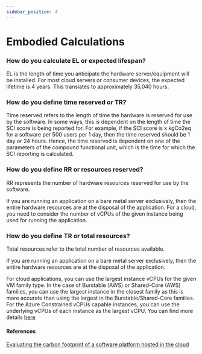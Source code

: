 ```yaml
---
sidebar_position: 4
---
```



# Embodied Calculations

### How do you calculate EL or expected lifespan?​
EL is the length of time you anticipate the hardware server/equipment will be installed. For most cloud servers or consumer devices, the expected lifetime is 4 years. This translates to approximately 35,040 hours.


### How do you define time reserved or TR?​

Time reserved refers to the length of time the hardware is reserved for use by the software. In some ways, this is dependent on the length of time the SCI score is being reported for. For example, if the SCI score is x kgCo2eq for a software per 500 users per 1 day, then the time reserved should be 1 day or 24 hours. Hence, the time reserved is dependent on one of the parameters of the compound functional unit, which is the time for which the SCI reporting is calculated.


### How do you define RR or resources reserved?​

RR represents the number of hardware resources reserved for use by the software. 

If you are running an application on a bare metal server exclusively, then the entire hardware resources are at the disposal of the application. For a cloud, you need to consider the number of vCPUs of the given instance being used for running the application.


### How do you define TR or total resources?​

Total resources refer to the total number of resources available.

If you are running an application on a bare metal server exclusively, then the entire hardware resources are at the disposal of the application.

For cloud applications, you can use the largest instance vCPUs for the given VM family type. In the case of Burstable (AWS) or Shared-Core (AWS) families, you can use the largest instance in the closest family as this is more accurate than using the largest in the Burstable/Shared-Core families. For the Azure Constrained vCPUs capable instances, you can use the underlying vCPUs of each instance as the largest vCPU. You can find more details [here](https://www.cloudcarbonfootprint.org/docs/embodied-emissions)


#### References
[Evaluating the carbon footprint of a software platform hosted in the cloud](https://medium.com/teads-engineering/evaluating-the-carbon-footprint-of-a-software-platform-hosted-in-the-cloud-e716e14e060c)
